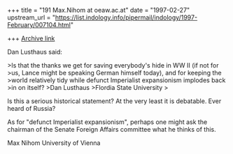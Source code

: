 +++
title = "191 Max.Nihom at oeaw.ac.at"
date = "1997-02-27"
upstream_url = "https://list.indology.info/pipermail/indology/1997-February/007104.html"

+++
[Archive link](https://list.indology.info/pipermail/indology/1997-February/007104.html)

Dan Lusthaus said:

 <snip>
>Is that the thanks we get for saving everybody's hide in WW II (if not for
>us, Lance might be speaking German himself today), and for keeping the
>world relatively tidy while defunct Imperialist expansionism implodes back
>in on itself?
 <snip>
>Dan Lusthaus
>Flordia State University
>

Is this a serious historical statement? At the very least it is debatable. 
Ever heard of Russia?

As for "defunct Imperialist expansionism", perhaps one might ask the 
chairman of the Senate Foreign Affairs committee what he thinks of this.


Max Nihom
University of Vienna





